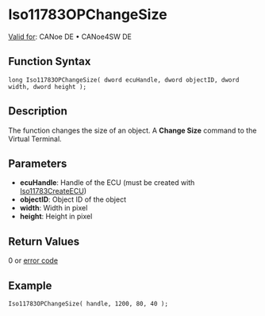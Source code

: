 # Iso11783OPChangeSize

[Valid for](../../../../Shared/FeatureAvailability.md):  CANoe DE • CANoe4SW DE

## Function Syntax

```plaintext
long Iso11783OPChangeSize( dword ecuHandle, dword objectID, dword width, dword height );
```

## Description

The function changes the size of an object. A **Change Size** command to the Virtual Terminal.

## Parameters

- **ecuHandle**: Handle of the ECU (must be created with [Iso11783CreateECU](CAPLfunctionIso11783CreateECU.md))
- **objectID**: Object ID of the object
- **width**: Width in pixel
- **height**: Height in pixel

## Return Values

0 or [error code](../CAPLfunctionsISONLErrorCodes.md)

## Example

```plaintext
Iso11783OPChangeSize( handle, 1200, 80, 40 );
```
